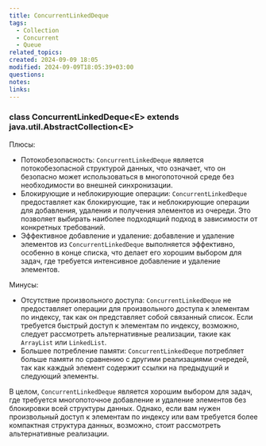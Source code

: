 ```yaml
---
title: ConcurrentLinkedDeque
tags:
  - Collection
  - Concurrent
  - Queue
related_topics: 
created: 2024-09-09 18:05
modified: 2024-09-09T18:05:39+03:00
questions: 
notes: 
links: 
---
```

### class ConcurrentLinkedDeque\<E> extends java.util.AbstractCollection\<E>

Плюсы:

- Потокобезопасность: `ConcurrentLinkedDeque` является потокобезопасной структурой данных, что означает, что он безопасно может использоваться в многопоточной среде без необходимости во внешней синхронизации.
- Блокирующие и неблокирующие операции: `ConcurrentLinkedDeque` предоставляет как блокирующие, так и неблокирующие операции для добавления, удаления и получения элементов из очереди. Это позволяет выбирать наиболее подходящий подход в зависимости от конкретных требований.
- Эффективное добавление и удаление: добавление и удаление элементов из `ConcurrentLinkedDeque` выполняется эффективно, особенно в конце списка, что делает его хорошим выбором для задач, где требуется интенсивное добавление и удаление элементов.

Минусы:

- Отсутствие произвольного доступа: `ConcurrentLinkedDeque` не предоставляет операции для произвольного доступа к элементам по индексу, так как он представляет собой связанный список. Если требуется быстрый доступ к элементам по индексу, возможно, следует рассмотреть альтернативные реализации, такие как `ArrayList` или `LinkedList`.
- Большее потребление памяти: `ConcurrentLinkedDeque` потребляет больше памяти по сравнению с другими реализациями очередей, так как каждый элемент содержит ссылки на предыдущий и следующий элементы.

В целом, `ConcurrentLinkedDeque` является хорошим выбором для задач, где требуется многопоточное добавление и удаление элементов без блокировки всей структуры данных. Однако, если вам нужен произвольный доступ к элементам по индексу или вам требуется более компактная структура данных, возможно, стоит рассмотреть альтернативные реализации.